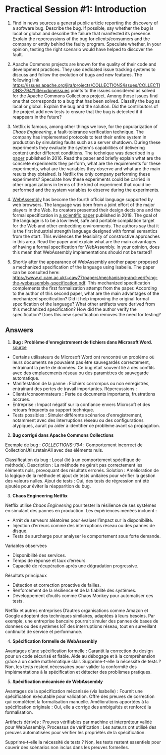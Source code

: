# Practical Session #1: Introduction

1. Find in news sources a general public article reporting the discovery of a software bug. Describe the bug. If possible, say whether the bug is local or global and describe the failure that manifested its presence. Explain the repercussions of the bug for clients/consumers and the company or entity behind the faulty program. Speculate whether, in your opinion, testing the right scenario would have helped to discover the fault.

2. Apache Commons projects are known for the quality of their code and development practices. They use dedicated issue tracking systems to discuss and follow the evolution of bugs and new features. The following link https://issues.apache.org/jira/projects/COLLECTIONS/issues/COLLECTIONS-794?filter=doneissues points to the issues considered as solved for the Apache Commons Collections project. Among those issues find one that corresponds to a bug that has been solved. Classify the bug as local or global. Explain the bug and the solution. Did the contributors of the project add new tests to ensure that the bug is detected if it reappears in the future?

3. Netflix is famous, among other things we love, for the popularization of *Chaos Engineering*, a fault-tolerance verification technique. The company has implemented protocols to test their entire system in production by simulating faults such as a server shutdown. During these experiments they evaluate the system's capabilities of delivering content under different conditions. The technique was described in [a paper](https://arxiv.org/ftp/arxiv/papers/1702/1702.05843.pdf) published in 2016. Read the paper and briefly explain what are the concrete experiments they perform, what are the requirements for these experiments, what are the variables they observe and what are the main results they obtained. Is Netflix the only company performing these experiments? Speculate how these experiments could be carried in other organizations in terms of the kind of experiment that could be performed and the system variables to observe during the experiments.

4. [WebAssembly](https://webassembly.org/) has become the fourth official language supported by web browsers. The language was born from a joint effort of the major players in the Web. Its creators presented their design decisions and the formal specification in [a scientific paper](https://people.mpi-sws.org/~rossberg/papers/Haas,%20Rossberg,%20Schuff,%20Titzer,%20Gohman,%20Wagner,%20Zakai,%20Bastien,%20Holman%20-%20Bringing%20the%20Web%20up%20to%20Speed%20with%20WebAssembly.pdf) published in 2018. The goal of the language is to be a low level, safe and portable compilation target for the Web and other embedding environments. The authors say that it is the first industrial strength language designed with formal semantics from the start. This evidences the feasibility of constructive approaches in this area. Read the paper and explain what are the main advantages of having a formal specification for WebAssembly. In your opinion, does this mean that WebAssembly implementations should not be tested? 

5.  Shortly after the appearance of WebAssembly another paper proposed a mechanized specification of the language using Isabelle. The paper can be consulted here: https://www.cl.cam.ac.uk/~caw77/papers/mechanising-and-verifying-the-webassembly-specification.pdf. This mechanized specification complements the first formalization attempt from the paper. According to the author of this second paper, what are the main advantages of the mechanized specification? Did it help improving the original formal specification of the language? What other artifacts were derived from this mechanized specification? How did the author verify the specification? Does this new specification removes the need for testing?

## Answers

1. **Bug : Problème d'enregistrement de fichiers dans Microsoft Word.** [source](https://www.lemonde.fr/pixels/article/2024/10/08/microsoft-word-decouverte-d-un-bug-qui-supprime-un-document-au-lieu-de-le-sauvegarder_6346684_4408996.html?utm_source=chatgpt.com)

- Certains utilisateurs de Microsoft Word ont rencontré un problème où leurs documents ne pouvaient pas être sauvegardés correctement, entraînant la perte de données. Ce bug était souvent lié à des conflits avec des emplacements réseau ou des paramètres de sauvegarde automatique.
- Manifestation de la panne : Fichiers corrompus ou non enregistrés, entraînant des pertes de travail importantes.
Répercussions :
- Clients/consommateurs : Perte de documents importants, frustrations accrues.
- Entreprise : Impact négatif sur la confiance envers Microsoft et des retours fréquents au support technique.
- Tests possibles : Simuler différents scénarios d'enregistrement, notamment avec des interruptions réseau ou des configurations atypiques, aurait pu aider à identifier ce problème avant sa propagation.

2. **Bug corrigé dans Apache Commons Collections**

Exemple de bug :
*COLLECTIONS-794* : Comportement incorrect de CollectionUtils.retainAll avec des éléments nuls.

Classification du bug : Local (lié à un comportement spécifique de méthode).
Description : La méthode ne gérait pas correctement les éléments nuls, provoquant des résultats erronés.
Solution : Amélioration de la logique de la méthode et ajout de tests unitaires pour vérifier la gestion des valeurs nulles.
Ajout de tests : Oui, des tests de régression ont été ajoutés pour éviter la réapparition du bug.

3. **Chaos Engineering Netflix**

Netflix utilise *Chaos Engineerin*g pour tester la résilience de ses systèmes en simulant des pannes en production. 
Les expériences menées incluent :
- Arrêt de serveurs aléatoires pour évaluer l’impact sur la disponibilité.
- Injection d’erreurs comme des interruptions réseau ou des pannes de disque.
- Tests de surcharge pour analyser le comportement sous forte demande.

Variables observées
- Disponibilité des services.
- Temps de réponse et taux d’erreurs.
- Capacité de récupération après une dégradation progressive.
  
Résultats principaux
- Détection et correction proactive de failles.
- Renforcement de la résilience et de la fiabilité des systèmes.
- Développement d’outils comme Chaos Monkey pour automatiser ces tests.

Netflix et autres entreprises
D’autres organisations comme Amazon et Google adoptent des techniques similaires, adaptées à leurs besoins. Par exemple, une entreprise bancaire pourrait simuler des pannes de bases de données ou des systèmes IoT des interruptions réseau, tout en surveillant continuité de service et performance.

4. **Spécification formelle de WebAssembly**
   
Avantages d’une spécification formelle :
Garantit la correction du design pour un code sécurisé et fiable.
Aide au débogage et à la compréhension grâce à un cadre mathématique clair.
Supprime-t-elle la nécessité de tests ?
Non, les tests restent nécessaires pour valider la conformité des implémentations à la spécification et détecter des problèmes pratiques.

5. **Spécification mécanisée de WebAssembly**

Avantages de la spécification mécanisée (via Isabelle) :
Fournit une spécification exécutable pour validation.
Offre des preuves de correction qui complètent la formalisation manuelle.
Améliorations apportées à la spécification originale :
Oui, elle a corrigé des ambiguïtés et renforcé la formalisation.

Artifacts dérivés :
Preuves vérifiables par machine et interpréteur validé pour WebAssembly.
Processus de vérification :
Les auteurs ont utilisé des preuves automatisées pour vérifier les propriétés de la spécification.

Supprime-t-elle la nécessité de tests ?
Non, les tests restent essentiels pour couvrir des scénarios non inclus dans les preuves formelles.

